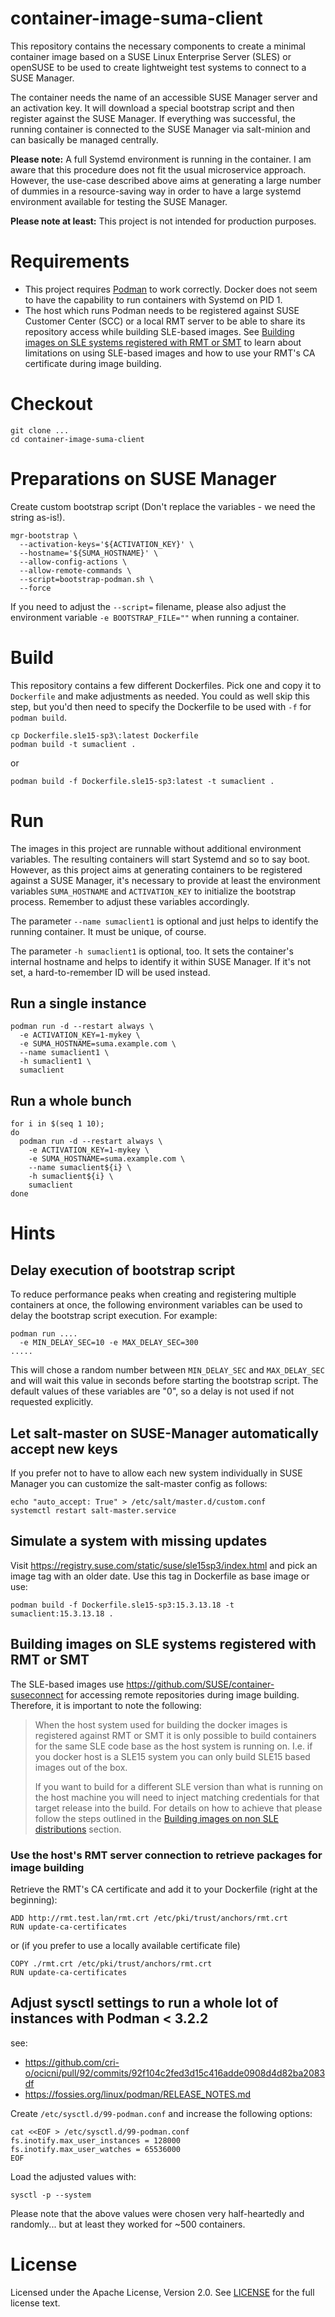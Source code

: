 # container-image-suma-client

This repository contains the necessary components to create a minimal container image based on a SUSE Linux Enterprise Server (SLES) or openSUSE to be used to create lightweight test systems to connect to a SUSE Manager.

The container needs the name of an accessible SUSE Manager server and an activation key. It will download a special bootstrap script and then register against the SUSE Manager. If everything was successful, the running container is connected to the SUSE Manager via salt-minion and can basically be managed centrally.

**Please note:** A full Systemd environment is running in the container. I am aware that this procedure does not fit the usual microservice approach. However, the use-case described above aims at generating a large number of dummies in a resource-saving way in order to have a large systemd environment available for testing the SUSE Manager.

**Please note at least:** This project is not intended for production purposes.

# Requirements

* This project requires [Podman](https://github.com/containers/podman) to work correctly. Docker does not seem to have the capability to run containers with Systemd on PID 1.
* The host which runs Podman needs to be registered against SUSE Customer Center (SCC) or a local RMT server to be able to share its repository access while building SLE-based images. See [Building images on SLE systems registered with RMT or SMT](#building-images-on-sle-systems-registered-with-rmt-or-smt) to learn about limitations on using SLE-based images and how to use your RMT's CA certificate during image building.

# Checkout

```
git clone ...
cd container-image-suma-client
```

# Preparations on SUSE Manager

Create custom bootstrap script (Don't replace the variables - we need the string as-is!).

```
mgr-bootstrap \
  --activation-keys='${ACTIVATION_KEY}' \
  --hostname='${SUMA_HOSTNAME}' \
  --allow-config-actions \
  --allow-remote-commands \
  --script=bootstrap-podman.sh \
  --force
```

If you need to adjust the `--script=` filename, please also adjust the environment variable `-e BOOTSTRAP_FILE=""` when running a container.

# Build

This repository contains a few different Dockerfiles. Pick one and copy it to `Dockerfile` and make adjustments as needed. You could as well skip this step, but you'd then need to specify the Dockerfile to be used with `-f` for `podman build`.

```
cp Dockerfile.sle15-sp3\:latest Dockerfile
podman build -t sumaclient .
```
or
```
podman build -f Dockerfile.sle15-sp3:latest -t sumaclient .
```

# Run

The images in this project are runnable without additional environment variables. The resulting containers will start Systemd and so to say boot. However, as this project aims at generating containers to be registered against a SUSE Manager, it's necessary to provide at least the environment variables `SUMA_HOSTNAME` and `ACTIVATION_KEY` to initialize the bootstrap process. Remember to adjust these variables accordingly.

The parameter `--name sumaclient1` is optional and just helps to identify the running container. It must be unique, of course.

The parameter `-h sumaclient1` is optional, too. It sets the container's internal hostname and helps to identify it within SUSE Manager. If it's not set, a hard-to-remember ID will be used instead.

## Run a single instance

```
podman run -d --restart always \
  -e ACTIVATION_KEY=1-mykey \
  -e SUMA_HOSTNAME=suma.example.com \
  --name sumaclient1 \
  -h sumaclient1 \
  sumaclient
```

## Run a whole bunch

```
for i in $(seq 1 10); 
do 
  podman run -d --restart always \
    -e ACTIVATION_KEY=1-mykey \
    -e SUMA_HOSTNAME=suma.example.com \
    --name sumaclient${i} \
    -h sumaclient${i} \
    sumaclient
done
```

# Hints

## Delay execution of bootstrap script

To reduce performance peaks when creating and registering multiple containers at once, the following environment variables can be used to delay the bootstrap script execution. For example:

```
podman run ....
  -e MIN_DELAY_SEC=10 -e MAX_DELAY_SEC=300
.....
```

This will chose a random number between `MIN_DELAY_SEC` and `MAX_DELAY_SEC` and will wait this value in seconds before starting the bootstrap script.
The default values of these variables are "0", so a delay is not used if not requested explicitly.

## Let salt-master on SUSE-Manager automatically accept new keys

If you prefer not to have to allow each new system individually in SUSE Manager you can customize the salt-master config as follows:

```
echo "auto_accept: True" > /etc/salt/master.d/custom.conf
systemctl restart salt-master.service
```

## Simulate a system with missing updates

Visit https://registry.suse.com/static/suse/sle15sp3/index.html and pick an image tag with an older date.
Use this tag in Dockerfile as base image or use:
```
podman build -f Dockerfile.sle15-sp3:15.3.13.18 -t sumaclient:15.3.13.18 .
```

## Building images on SLE systems registered with RMT or SMT
The SLE-based images use https://github.com/SUSE/container-suseconnect for accessing remote repositories during image building. Therefore, it is important to note the following: 

> When the host system used for building the docker images is registered against RMT or SMT it is only possible to build containers for the same SLE code base as the host system is running on. I.e. if you docker host is a SLE15 system you can only build SLE15 based images out of the box.
> 
> If you want to build for a different SLE version than what is running on the host machine you will need to inject matching credentials for that target release into the build. For details on how to achieve that please follow the steps outlined in the [Building images on non SLE distributions](https://github.com/SUSE/container-suseconnect#building-images-on-non-sle-distributions) section.

### Use the host's RMT server connection to retrieve packages for image building

Retrieve the RMT's CA certificate and add it to your Dockerfile (right at the beginning):

```
ADD http://rmt.test.lan/rmt.crt /etc/pki/trust/anchors/rmt.crt
RUN update-ca-certificates
```
or (if you prefer to use a locally available certificate file)
```
COPY ./rmt.crt /etc/pki/trust/anchors/rmt.crt
RUN update-ca-certificates
```

## Adjust sysctl settings to run a whole lot of instances with Podman < 3.2.2 

see: 
- https://github.com/cri-o/ocicni/pull/92/commits/92f104c2fed3d15c416adde0908d4d82ba2083df
- https://fossies.org/linux/podman/RELEASE_NOTES.md

Create `/etc/sysctl.d/99-podman.conf` and increase the following options:
```
cat <<EOF > /etc/sysctl.d/99-podman.conf
fs.inotify.max_user_instances = 128000
fs.inotify.max_user_watches = 65536000
EOF
```

Load the adjusted values with:
```
sysctl -p --system
```

Please note that the above values were chosen very half-heartedly and randomly... but at least they worked for ~500 containers.

# License

Licensed under the Apache License, Version 2.0. See [LICENSE](https://github.com/cupracer/container-image-suma-client/blob/master/LICENSE) for the full license text.
